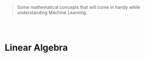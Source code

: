 <br><br>
> Some mathematical concepts that will come in handy while understanding Machine Learning.

<br><br>
# Linear Algebra


